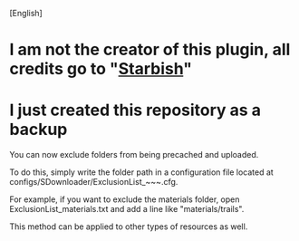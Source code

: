 [English]

# I am not the creator of this plugin, all credits go to "[Starbish](https://forums.alliedmods.net/member.php?u=156764)"
# I just created this repository as a backup

You can now exclude folders from being precached and uploaded.

To do this, simply write the folder path in a configuration file located at configs/SDownloader/ExclusionList_~~~.cfg.

For example, if you want to exclude the materials folder, open ExclusionList_materials.txt and add a line like "materials/trails".

This method can be applied to other types of resources as well.
